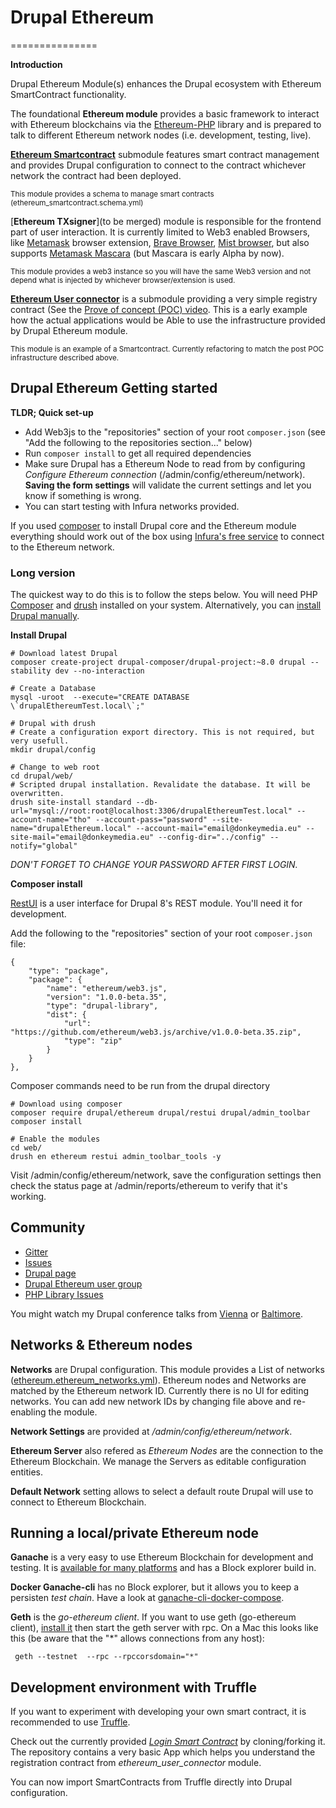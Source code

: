 # Drupal Ethereum
===============
 

**Introduction**

Drupal Ethereum Module(s) enhances the Drupal ecosystem with Ethereum SmartContract functionality. 

The foundational **Ethereum module** provides a basic framework to interact with Ethereum blockchains via the [Ethereum-PHP](https://github.com/digitaldonkey/ethereum-php) library and is prepared to talk to different Ethereum network nodes (i.e. development, testing, live).

[**Ethereum Smartcontract**](https://github.com/digitaldonkey/ethereum/tree/8.x-1.x/ethereum_smartcontract) submodule features smart contract management and provides Drupal configuration to connect to the contract whichever network the contract had been deployed. 

<small>This module provides a schema to manage smart contracts (ethereum_smartcontract.schema.yml)</small>

[**Ethereum TXsigner**](to be merged) module is responsible for the frontend part of user interaction. It is currently limited to Web3 enabled Browsers, like [Metamask](https://metamask.io/) browser extension, [Brave Browser](https://brave.com/), [Mist browser](https://github.com/ethereum/mist/releases), but also supports [Metamask Mascara](https://github.com/MetaMask/mascara) (but Mascara is early Alpha by now). 

<small>This module provides a web3 instance so you will have the same Web3 version and not depend what is injected by whichever browser/extension is used.</small>

[**Ethereum User connector**](https://github.com/digitaldonkey/ethereum/blob/8.x-1.x/ethereum_user_connector/Readme.md) is a submodule providing a very simple registry contract (See the [Prove of concept (POC) video](https://www.youtube.com/watch?v=Y5Sa7QtpXSE). This is a early example how the actual applications would be Able to use the infrastructure provided by Drupal Ethereum module.

<small>This module is an example of a Smartcontract. Currently refactoring to match the post POC infrastructure described above.</small>


 
## Drupal Ethereum Getting started

**TLDR; Quick set-up**

* Add Web3js to the "repositories" section of your root `composer.json` (see "Add the following to the repositories section..."  below)
* Run `composer install` to get all required dependencies
* Make sure Drupal has a Ethereum Node to read from by configuring *Configure Ethereum connection* (/admin/config/ethereum/network). **Saving the form settings** will validate the current settings and let you know if something is wrong. 
* You can start testing with Infura networks provided. 

If you used [composer](https://www.lullabot.com/articles/goodbye-drush-make-hello-composer) to install Drupal core and the Ethereum module everything should work out of the box using <a href="infura.io">Infura's free service</a> to connect to the Ethereum network. 
 
### Long version

The quickest way to do this is to follow the steps below. You will need PHP [Composer](https://getcomposer.org/) and [drush](http://www.drush.org/) installed on your system. Alternatively, you can <a href="https://www.drupal.org/docs/8/install">install Drupal manually</a>. 

**Install Drupal**

```
# Download latest Drupal
composer create-project drupal-composer/drupal-project:~8.0 drupal --stability dev --no-interaction

# Create a Database
mysql -uroot  --execute="CREATE DATABASE \`drupalEthereumTest.local\`;"

# Drupal with drush
# Create a configuration export directory. This is not required, but very usefull.
mkdir drupal/config

# Change to web root 
cd drupal/web/
# Scripted drupal installation. Revalidate the database. It will be overwritten.
drush site-install standard --db-url="mysql://root:root@localhost:3306/drupalEthereumTest.local" --account-name="tho" --account-pass="password" --site-name="drupalEthereum.local" --account-mail="email@donkeymedia.eu" --site-mail="email@donkeymedia.eu" --config-dir="../config" --notify="global"
```

_DON'T FORGET TO CHANGE YOUR PASSWORD AFTER FIRST LOGIN._


**Composer install**

[RestUI](https://www.drupal.org/project/restui) is a user interface for Drupal 8's REST module. You'll need it for development.

Add the following to the "repositories" section of your root `composer.json` file:

```
{
    "type": "package",
    "package": {
        "name": "ethereum/web3.js",
        "version": "1.0.0-beta.35",
        "type": "drupal-library",
        "dist": {
            "url": "https://github.com/ethereum/web3.js/archive/v1.0.0-beta.35.zip",
            "type": "zip"
        }
    }
},
```

Composer commands need to be run from the drupal directory

```
# Download using composer
composer require drupal/ethereum drupal/restui drupal/admin_toolbar 
composer install 
 
# Enable the modules
cd web/
drush en ethereum restui admin_toolbar_tools -y
```

Visit /admin/config/ethereum/network, save the configuration settings then check the status page at /admin/reports/ethereum to verify that it's working.

## Community

* [Gitter](https://gitter.im/drupal_ethereum)
* [Issues](https://github.com/digitaldonkey/ethereum/issues)
* [Drupal page](https://www.drupal.org/project/ethereum)
* [Drupal Ethereum user group](https://groups.drupal.org/ethereum)
* [PHP Library Issues](https://github.com/digitaldonkey/ethereum-php/issues)

You might watch my Drupal conference talks from [Vienna](https://events.drupal.org/vienna2017/sessions/drupal-and-ethereum-blockchain) or [Baltimore](https://events.drupal.org/baltimore2017/sessions/drupal-and-ethereum-blockchain).

## Networks & Ethereum nodes

**Networks** are Drupal configuration. This module provides a List of networks ([ethereum.ethereum_networks.yml](https://github.com/digitaldonkey/ethereum/blob/8.x-1.x/config/install/ethereum.ethereum_networks.yml)).
Ethereum nodes and Networks are matched by the Ethereum network ID.
Currently there is no UI for editing networks. You can add new network IDs by changing file above and re-enabling the module. 

**Network Settings** are provided at */admin/config/ethereum/network*.

**Ethereum Server** also refered as *Ethereum Nodes* are the connection to the Ethereum Blockchain. We manage the Servers as editable configuration entities. 

**Default Network** setting allows to select a default route Drupal will use to connect to Ethereum Blockchain. 


## Running a local/private Ethereum node

**Ganache** is a very easy to use Ethereum Blockchain for development and testing. It is [available for many platforms](https://truffleframework.com/ganache) and has a Block explorer build in. 

**Docker Ganache-cli** has no Block explorer, but it allows you to keep a persisten *test chain*. Have a look at [ganache-cli-docker-compose](https://github.com/digitaldonkey/ganache-cli-docker-compose).

**Geth** is the *go-ethereum client*. If you want to use geth (go-ethereum client), <a href="https://github.com/ethereum/go-ethereum/wiki/Building-Ethereum">install it</a> then start the geth server with rpc.
On a Mac this looks like this (be aware that the "*" allows connections from any host):

``` 
 geth --testnet  --rpc --rpccorsdomain="*"
``` 

## Development environment with Truffle

If you want to experiment with developing your own smart contract, it is recommended to use [Truffle](http://truffleframework.com/).

Check out the currently provided *<a href="https://github.com/digitaldonkey/register_drupal_ethereum">Login Smart Contract</a>* by cloning/forking it. The repository contains a very basic App which helps you understand the registration contract from *ethereum_user_connector* module. 

You can now import SmartContracts from Truffle directly into Drupal configuration. 
